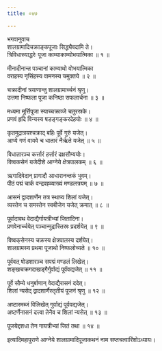 ```yaml
---
title: ०४७

---
```

भगवानुवाच  
शालग्रामादिचक्राङ्कपूजाः सिद्ध्यैवदामि ते।  
त्रिविधास्याद्धरेः पूजा काम्याकाम्योभयात्मिका ॥ १ ॥  
  
मीनादीनान्त पञ्चानां काम्याथो वोभयात्मिका  
वराहस्प नृसिंहस्य वामनस्य चमुक्तये ॥ २ ॥  
  
चक्रादीनां त्रयाणान्तु शालग्रामार्च्चनं श्रृणु।  
उत्तमा निष्फला पूजा कनिष्ठा सफलार्चना ॥ ३ ॥  
  
मध्यमा मूर्त्तिपूजा स्याच्चक्राव्जे चतुरस्रके।  
प्रणवं हृदि विन्यस्य षडङ्गङ्करदेहयोः ॥ ४ ॥  
  
कृतमुद्रात्रयश्चक्राद् बहिः पूर्वे गुरुं यजेत्।  
आप्ये गणं वायवे च धातारं नैर्ऋते यजेत् ॥ ५ ॥  
  
विधातारञ्च कर्त्तारं हर्त्तारं दक्षसौम्ययोः।  
विष्वकसेनं यजेदीशे आग्नेये क्षेत्रपालकम् ॥ ६ ॥  
  
ऋगादिवेदान् प्रागादौ आधारानन्तकं भुवम्।  
पीठं पद्मं चार्क वन्द्रवह्व्याख्यं मण्डलत्रयम् ॥ ७ ॥  
  
आसनं द्वादशार्णेन तत्र स्थाप्य शिलां यजेत्।  
व्यस्तेन च समस्तेन स्वबीजेन यजेत् क्रमात् ॥ ८ ॥  
  
पूर्वादावथ वेदाद्यैर्गायत्रीभ्यां जितादिना।  
प्रणवेनार्च्चयेत् पञ्चान्मुद्रास्तिस्रः प्रदर्शयेत् ॥ ९ ॥  
  
विष्वक्‌सेनस्य चक्रस्य क्षेत्रपालस्य दर्शयेत्।  
शालग्रामस्य प्रथमा पूजाथो निष्फलोच्यते ॥ १० ॥  
  
पूर्ववत् षोडशारञ्च सपद्मं मण्डलं लिखेत्।  
शङ्खचक्रगदाखड्‌गैर्गुर्वाद्यं पूर्वंवद्यजेत् ॥ ११ ॥  
  
पूर्वे सौम्ये धनुर्बाणान् वेदाद्यैरासनं ददेत्।  
शिलां न्यसेद् द्वादशार्णैस्तृतीयं पूजनं श्रृणु ॥ १२ ॥  
  
अष्टारमब्जं विलिखेत् गुर्वाद्यं पूर्ववद्यजेत्।  
अष्टर्णेनासनं दत्त्वा तेनैव च शिलां न्यसेत् ॥ १३ ॥  
  
पूजयेद्दशधा तेन गायत्रीभ्यां जितं तथा ॥ १४ ॥  
  
इत्यादिमहापुराणे आग्नेये शालग्रामादिपूजाकथनं नाम सप्तचत्वारिंशोऽध्यायः।